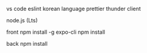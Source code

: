 vs code
eslint
korean language
prettier
thunder client

node.js (Lts)

front
npm install -g expo-cli
npm install


back
npm install
